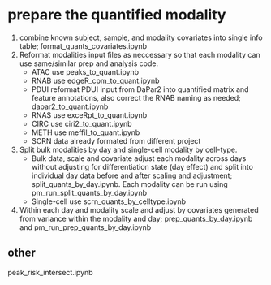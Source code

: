 # prepare the quantified modality
1. combine known subject, sample, and modality covariates into single info table; format_quants_covariates.ipynb
2. Reformat modalities input files as neccessary so that each modality can use same/similar prep and analysis code.
    - ATAC use peaks_to_quant.ipynb
    - RNAB use edgeR_cpm_to_quant.ipynb
    - PDUI reformat PDUI input from DaPar2 into quantified matrix and feature annotations, also correct the RNAB naming as needed; dapar2_to_quant.ipynb
    - RNAS use exceRpt_to_quant.ipynb
    - CIRC use ciri2_to_quant.ipynb
    - METH use meffil_to_quant.ipynb
    - SCRN data already formated from different project
3. Split bulk modalities by day and single-cell modality by cell-type.
    - Bulk data, scale and covariate adjust each modality across days without adjusting for differentiation state (day effect) and split into individual day data before and after scaling and adjustment; split_quants_by_day.ipynb. Each modality can be run using pm_run_split_quants_by_day.ipynb
    - Single-cell use scrn_quants_by_celltype.ipynb
4. Within each day and modality scale and adjust by covariates generated from variance within the modality and day; prep_quants_by_day.ipynb and pm_run_prep_quants_by_day.ipynb


## other
peak_risk_intersect.ipynb